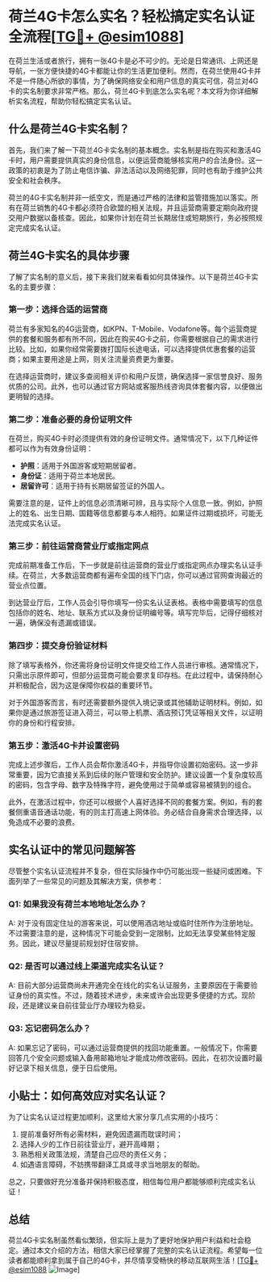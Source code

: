 # 荷兰4G卡怎么实名？轻松搞定实名认证全流程[[TG💪+ @esim1088](https://t.me/s/esim1088)]

在荷兰生活或者旅行，拥有一张4G卡是必不可少的。无论是日常通讯、上网还是导航，一张方便快捷的4G卡都能让你的生活更加便利。然而，在荷兰使用4G卡并不是一件随心所欲的事情，为了确保网络安全和用户信息的真实可信，荷兰对4G卡的实名制要求非常严格。那么，荷兰4G卡到底怎么实名呢？本文将为你详细解析实名流程，帮助你轻松搞定实名认证。

## 什么是荷兰4G卡实名制？

首先，我们来了解一下荷兰4G卡实名制的基本概念。实名制是指在购买和激活4G卡时，用户需要提供真实的身份信息，以便运营商能够核实用户的合法身份。这一政策的初衷是为了防止电信诈骗、非法活动以及网络犯罪，同时也有助于维护公共安全和社会秩序。

荷兰的4G卡实名制并非一纸空文，而是通过严格的法律和监管措施加以落实。所有在荷兰销售的4G卡都必须符合欧盟的相关法规，并且运营商需要定期向政府提交用户数据以备核查。因此，如果你计划在荷兰长期居住或短期旅行，务必按照规定完成实名认证。

## 荷兰4G卡实名的具体步骤

了解了实名制的意义后，接下来我们就来看看如何具体操作。以下是荷兰4G卡实名的主要步骤：

### 第一步：选择合适的运营商

荷兰有多家知名的4G运营商，如KPN、T-Mobile、Vodafone等。每个运营商提供的套餐和服务都有所不同，因此在购买4G卡之前，你需要根据自己的需求进行比较。比如，如果你经常需要拨打国际长途电话，可以选择提供优惠套餐的运营商；如果主要用途是上网，则关注流量资费更为重要。

在选择运营商时，建议多查阅相关评价和用户反馈，确保选择一家信誉良好、服务优质的公司。此外，也可以通过官方网站或客服热线咨询具体套餐内容，以便做出更明智的选择。

### 第二步：准备必要的身份证明文件

在荷兰，购买4G卡时必须提供有效的身份证明文件。通常情况下，以下几种证件都可以作为有效身份证明：

- **护照**：适用于外国游客或短期居留者。
- **身份证**：适用于荷兰本地居民。
- **居留许可**：适用于持有长期居留签证的外国人。

需要注意的是，证件上的信息必须清晰可辨，且与实际个人信息一致。例如，护照上的姓名、出生日期、国籍等信息都要与本人相符。如果证件过期或损坏，可能无法完成实名认证。

### 第三步：前往运营商营业厅或指定网点

完成前期准备工作后，下一步就是前往运营商的营业厅或指定网点办理实名认证手续。在荷兰，大多数运营商都有遍布全国的线下门店，你可以通过官网查询最近的营业点位置。

到达营业厅后，工作人员会引导你填写一份实名认证表格。表格中需要填写的信息包括你的姓名、地址、联系方式以及身份证明编号等。填写完毕后，记得仔细核对一遍，确保没有遗漏或错误。

### 第四步：提交身份验证材料

除了填写表格外，你还需将身份证明文件提交给工作人员进行审核。通常情况下，只需出示原件即可，但部分运营商可能会要求复印存档。在此过程中，请保持耐心并积极配合，因为这是保障你权益的重要环节。

对于外国游客而言，有时还需要额外提供入境记录或其他辅助证明材料。例如，如果你是通过旅游签证进入荷兰，可以带上机票、酒店预订凭证等相关文件，以证明你的身份和行程安排。

### 第五步：激活4G卡并设置密码

完成上述步骤后，工作人员会帮你激活4G卡，并指导你设置初始密码。这一步非常重要，因为它直接关系到后续的账户管理和安全防护。建议设置一个复杂度较高的密码，包含字母、数字及特殊字符，避免使用过于简单或容易被猜到的组合。

此外，在激活过程中，你还可以根据个人喜好选择不同的套餐方案。例如，有的套餐侧重语音通话功能，有的则主打高速上网体验。务必结合自身需求合理选择，以免造成不必要的浪费。

## 实名认证中的常见问题解答

尽管整个实名认证流程并不复杂，但在实际操作中仍可能出现一些疑问或困难。下面列举了一些常见的问题及其解决方案，供参考：

### Q1: 如果我没有荷兰本地地址怎么办？

A: 对于没有固定住址的游客来说，可以使用酒店地址或临时住所作为注册地址。不过需要注意的是，这种情况下可能会受到一定限制，比如无法享受某些特定服务。因此，建议尽量提前规划好住宿安排。

### Q2: 是否可以通过线上渠道完成实名认证？

A: 目前大部分运营商尚未开通完全在线化的实名认证服务，主要原因在于需要验证身份的真实性。不过，随着技术进步，未来或许会出现更多便捷的方式。现阶段，还是建议亲自前往营业厅办理较为稳妥。

### Q3: 忘记密码怎么办？

A: 如果忘记了密码，可以通过运营商提供的找回功能重置。一般情况下，你需要回答几个安全问题或输入备用邮箱地址才能成功修改密码。因此，在初次设置时最好记录下相关信息，便于日后使用。

## 小贴士：如何高效应对实名认证？

为了让实名认证过程更加顺利，这里给大家分享几点实用的小技巧：

1. 提前准备好所有必需材料，避免因遗漏而耽误时间；
2. 选择人少的工作日前往营业厅，避开高峰期；
3. 熟悉相关政策法规，清楚自己应尽的责任义务；
4. 如遇语言障碍，不妨携带翻译工具或寻求当地朋友的帮助。

总之，只要做好充分准备并保持积极态度，相信每位用户都能够顺利完成实名认证！

## 总结

荷兰4G卡实名制虽然看似繁琐，但实际上是为了更好地保护用户利益和社会稳定。通过本文介绍的方法，相信大家已经掌握了完整的实名认证流程。希望每一位读者都能顺利拿到属于自己的4G卡，并尽情享受畅快的移动互联网生活！[[TG💪+ @esim1088](https://t.me/s/esim1088) ![Image](https://i.postimg.cc/4NQfJmqS/Snipaste-2025-05-13-00-14-12.png)]